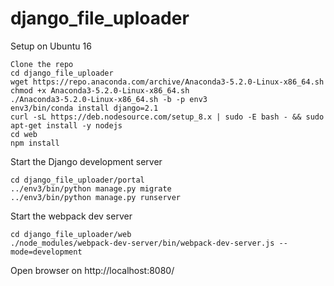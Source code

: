 # django_file_uploader

Setup on Ubuntu 16
```
Clone the repo
cd django_file_uploader
wget https://repo.anaconda.com/archive/Anaconda3-5.2.0-Linux-x86_64.sh
chmod +x Anaconda3-5.2.0-Linux-x86_64.sh
./Anaconda3-5.2.0-Linux-x86_64.sh -b -p env3
env3/bin/conda install django=2.1
curl -sL https://deb.nodesource.com/setup_8.x | sudo -E bash - && sudo apt-get install -y nodejs
cd web
npm install
```

Start the Django development server
```
cd django_file_uploader/portal
../env3/bin/python manage.py migrate
../env3/bin/python manage.py runserver
```

Start the webpack dev server
```
cd django_file_uploader/web
./node_modules/webpack-dev-server/bin/webpack-dev-server.js --mode=development
```

Open browser on http://localhost:8080/
